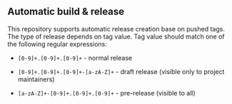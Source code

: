 ## Automatic build & release
This repository supports automatic release creation base on pushed tags. 
The type of release depends on tag value. 
Tag value should match one of the following regular expressions:

- `[0-9]+.[0-9]+.[0-9]+` - normal release

- `[0-9]+.[0-9]+.[0-9]+-[a-zA-Z]+` - draft release (visible only to project maintainers)

- `[a-zA-Z]+-[0-9]+.[0-9]+.[0-9]+` - pre-release (visible to all)
 
